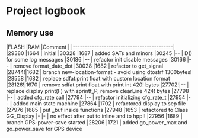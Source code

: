 # Project logbook
## Memory use

|FLASH |RAM  |Comment                      |
|------------------------------------------|
|29380 |1664 | initial
|30328 |1687 | added SATs and minors
|30245 |--   | D() for some log messages
|30186 |--   | refactor init disable messages
|30166 |--   | remove format_date_dot
|30028 |1682 | refactor to get_signal
|28744!|1682 | branch new-location-format - avoid using dtostrf 1300bytes!
|28558 |1682 | replace sdfat.print float with custom location format
|28126!|1670 | remove sdfat.print float with print int 420! bytes
|27702!|--   | replace display print(F) with sprintf_P, remove clearLine 424! bytes
|27798 |--   | added cfg_rate call
|27794 |--   | refactor initializing cfg_rate_t
|27954 |--   | added main state machine
|27864 |1702 | refactored display to sep file
|27976 |1685 | put _buf inside functions
|27948 |1653 | refactored to Class GG_Display
|-     |-    | no effect after put to inline and to hpp!!
|27956 |1689 | branch GPS-power-save started
|28206 |1721 | added go_power_max and go_power_save for GPS device
